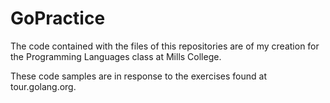 # GoPractice

The code contained with the files of this repositories are of my creation for 
the Programming Languages class at Mills College. 

These code samples are in response to the exercises found at tour.golang.org. 

